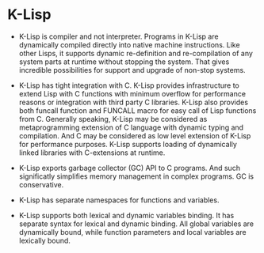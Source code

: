 # K-Lisp

* K-Lisp is compiler and not interpreter. Programs in K-Lisp are dynamically
  compiled directly into native machine instructions. Like other Lisps, it
  supports dynamic re-definition and re-compilation of any system parts at
  runtime without stopping the system. That gives incredible possibilities for
  support and upgrade of non-stop systems.

* K-Lisp has tight integration with C. K-Lisp provides infrastructure to extend
  Lisp with C functions with minimum overflow for performance reasons or
  integration with third party C libraries. K-Lisp also provides both funcall
  function and FUNCALL macro for easy call of Lisp functions from C. Generally
  speaking, K-Lisp may be considered as metaprogramming extension of C language
  with dynamic typing and compilation. And C may be considered as low level
  extension of K-Lisp for performance purposes. K-Lisp supports loading of
  dynamically linked libraries with C-extensions at runtime.

* K-Lisp exports garbage collector (GC) API to C programs. And such significatly
  simplifies memory management in complex programs. GC is conservative.

* K-Lisp has separate namespaces for functions and variables.

* K-Lisp supports both lexical and dynamic variables binding. It has separate
  syntax for lexical and dynamic binding. All global variables are dynamically
  bound, while function parameters and local variables are lexically bound.
  
